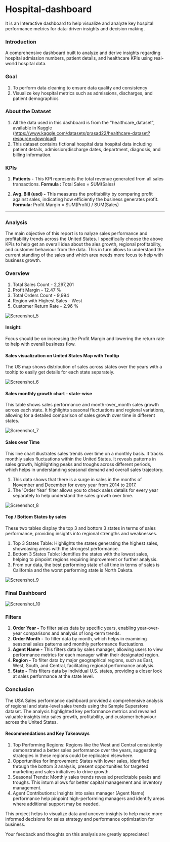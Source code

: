 # Hospital-dashboard
It is an Interactive dashboard to help visualize and analyze key hospital performance metrics for data-driven insights and decision making.

### Introduction
A comprehensive dashboard built to analyze and derive insights regarding hospital admission numbers, patient details, and healthcare KPIs using real-world hospital data.

### Goal 
1. To perform data cleaning to ensure data quality and consistency
3. Visualize key hospital metrics such as admissions, discharges, and patient demographics

### About the Dataset
1. All the data used in this dashboard is from the "healthcare_dataset", available in Kaggle (https://www.kaggle.com/datasets/prasad22/healthcare-dataset?resource=download)
3. This dataset contains fictional hospital data hospital data including patient details, admission/discharge dates, department, diagnosis, and billing information.

### KPIs 
1. **Patients -** This KPI represents the total revenue generated from all sales transactions.
   **Formula :** Total Sales = SUM(Sales)
   
2. **Avg. Bill (usd) -** This measures the profitability by comparing profit against sales, indicating how efficiently the business generates profit.
   **Formula:** Profit Margin = SUM(Profit) / SUM(Sales)
   
--------------------------------------------------
### Analysis
The main objective of this report is to nalyze sales performance and profitability trends across the United States.
I specifically choose the above KPIs to help get an overall idea about the ales growth, regional profitability, and customer behaviour from the data. This in turn allows to understand the current standing of the sales and which area needs more focus to help with business growth.

### Overview 

1. Total Sales Count - 2,297,201
2. Profit Margin - 12.47 %
3. Total Orders Count - 9,994
4. Region with Highest Sales - West
5. Customer Return Rate - 2.96 %

![Screenshot_5](https://github.com/user-attachments/assets/ed12f5b0-b574-4910-bfa6-7297ff640528)

#### Insight:
Focus should be on increasing the Profit Margin and lowering the return rate to help with overall business flow.

#### Sales visualization on United States Map with Tooltip

The US map shows distribution of sales across states over the years with a tooltip to easily get details for each state separately.

![Screenshot_6](https://github.com/user-attachments/assets/1dae1d04-e6bd-41eb-8b55-1afc049e334b)

#### Sales monthly growth chart - state-wise 

This table shows sales performance and month-over_month sales growth across each state. It highlights seasonal fluctuations and regional variations, allowing for a detailed comparison of sales growth over time in different states.

![Screenshot_7](https://github.com/user-attachments/assets/35f3b0d1-0bc9-49d1-8bc5-73f740a6adf9)

#### Sales over Time

This line chart illustrates sales trends over time on a monthly basis. It tracks monthly  sales fluctuations within the United States. It reveals patterns in sales growth, highlighting peaks and troughs across different periods, which helps in understanding seasonal demand and overall sales trajectory. 
1. This data shows that there is a surge in sales in the months of November and December for every year from 2014 to 2017.
2. The 'Order Year' filter allows you to check sales details for every year separately to help understand the sales growth over time. 

![Screenshot_8](https://github.com/user-attachments/assets/ad304d72-1c47-4377-9c9a-78d051147b27)

#### Top / Bottom States by sales

These two tables display the top 3 and bottom 3 states in terms of sales performance, providing insights into regional strengths and weaknesses.
1. Top 3 States Table: Highlights the states generating the highest sales, showcasing areas with the strongest performance.
2. Bottom 3 States Table: Identifies the states with the lowest sales, helping to pinpoint regions requiring improvement or further analysis.
3. From our data, the best performing state of all time in terms of sales is California and the worst performing state is North Dakota.

![Screenshot_9](https://github.com/user-attachments/assets/6875351e-16ff-4c2b-bf69-a21a4407c7cb)

### Final Dashboard 

![Screenshot_10](https://github.com/user-attachments/assets/b14082a5-52ec-4fbd-83ad-b8207546dee5)

### Filters 
1. **Order Year -** To filter sales data by specific years, enabling year-over-year comparisons and analysis of long-term trends.
2. **Order Month -** To filter data by month, which helps in examining seasonal sales patterns and monthly performance fluctuations.
3. **Agent Name -** This filters data by sales manager, allowing users to view performance metrics for each manager within their designated region.
4. **Region -** To filter data by major geographical regions, such as East, West, South, and Central, facilitating regional performance analysis.
5. **State -**  This filters data by individual U.S. states, providing a closer look at sales performance at the state level.

### Conclusion 

The USA Sales performance dashboard provided a comprehensive analysis of regional and state-level sales trends using the Sample Superstore dataset. The analysis highlighted key performance metrics and revealed valuable insights into sales growth, profitability, and customer behaviour across the United States.

#### Recommendations and Key Takeaways

1. Top Performing Regions: Regions like the West and Central consistently demonstrated a better sales performance over the years, suggesting strategies in these regions could be replicated elsewhere.
2. Opportunities for Improvement: States with lower sales, identified through the bottom 3 analysis, present opportunities for targeted marketing and sales initiatives to drive growth.
3. Seasonal Trends: Monthly sales trends revealed predictable peaks and troughs. This inturn allows for better capital management and inventory management.
4. Agent Contributions: Insights into sales manager (Agent Name) performance help pinpoint high-performing managers and identify areas where additional support may be needed.

This project helps to visualize data and uncover insights to help make more informed decisions for sales strategy and performance optimization for business.

Your feedback and thoughts on this analysis are greatly appreciated!
